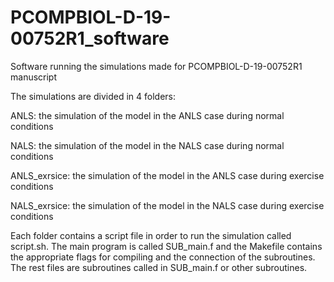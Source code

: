 # PCOMPBIOL-D-19-00752R1_software
Software running the simulations made for PCOMPBIOL-D-19-00752R1 manuscript


The simulations are divided in 4 folders:

  ANLS:             the simulation of the model in the ANLS case during normal conditions
  
  NALS:             the simulation of the model in the NALS case during normal conditions
  
  ANLS_exrsice:     the simulation of the model in the ANLS case during exercise conditions
  
  NALS_exrsice:     the simulation of the model in the NALS case during exercise conditions


Each folder contains a script file in order to run the simulation called script.sh.
The main program is called SUB_main.f and the Makefile contains the appropriate flags for compiling and the connection of the subroutines.
The rest files are subroutines called in SUB_main.f or other subroutines.
